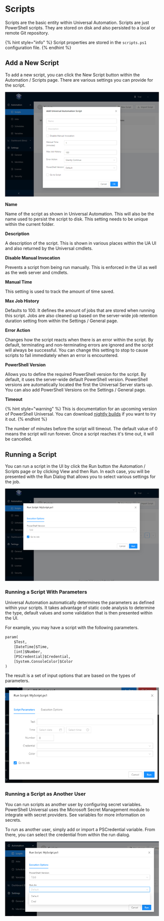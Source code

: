 # Scripts

Scripts are the basic entity within Universal Automation. Scripts are just PowerShell scripts. They are stored on disk and also persisted to a local or remote Git repository. 

{% hint style="info" %}
Script properties are stored in the `scripts.ps1` configuration file.
{% endhint %}

## Add a New Script

To add a new script, you can click the New Script button within the Automation / Scripts page. There are various settings you can provide for the script. 

![](../.gitbook/assets/image%20%2821%29.png)

**Name**

Name of the script as shown in Universal Automation. This will also be the name used to persist the script to disk. This setting needs to be unique within the current folder. 

**Description**

A description of the script. This is shown in various places within the UA UI and also returned by the Universal cmdlets. 

**Disable Manual Invocation**

Prevents a script from being run manually. This is enforced in the UI as well as the web server and cmdlets. 

**Manual Time**

This setting is used to track the amount of time saved. 

**Max Job History**

Defaults to 100. It defines the amount of jobs that are stored when running this script. Jobs are also cleaned up based on the server-wide job retention duration setting from within the Settings / General page. 

**Error Action**

Changes how the script reacts when there is an error within the script. By default, terminating and non-terminating errors are ignored and the script will always be successful. You can change this setting to stop to cause scripts to fail immediately when an error is encountered. 

**PowerShell Version**

Allows you to define the required PowerShell version for the script. By default, it uses the server-wide default PowerShell version. PowerShell versions are automatically located the first the Universal Server starts up. You can also add PowerShell Versions on the Settings / General page. 

**Timeout**

{% hint style="warning" %}
This is documentation for an upcoming version of PowerShell Universal. You can download [nightly builds](https://imsreleases.z19.web.core.windows.net/) if you want to try it out.
{% endhint %}

The number of minutes before the script will timeout. The default value of 0 means the script will run forever. Once a script reaches it's time out, it will be cancelled. 

## Running a Script

You can run a script in the UI by click the Run button the Automation / Scripts page or by clicking View and then Run. In each case, you will be presented with the Run Dialog that allows you to select various settings for the job. 

![](../.gitbook/assets/image%20%2823%29.png)

### Running a Script With Parameters

Universal Automation automatically determines the parameters as defined within your scripts. It takes advantage of static code analysis to determine the type, default values and some validation that is then presented within the UI. 

For example, you may have a script with the following parameters. 

```text
param(
    $Test,
    [DateTime]$Time, 
    [int]$Number,
    [PSCredential]$Credential,
    [System.ConsoleColor]$Color
)
```

The result is a set of input options that are based on the types of parameters. 

![](../.gitbook/assets/image%20%286%29.png)

### Running a Script as Another User

You can run scripts as another user by configuring secret variables. PowerShell Universal uses the Microsoft Secret Management module to integrate with secret providers. See variables for more information on secrets. 

To run as another user, simply add or import a PSCredential variable. From there, you can select the credential from within the run dialog. 

![](../.gitbook/assets/image%20%2826%29.png)



